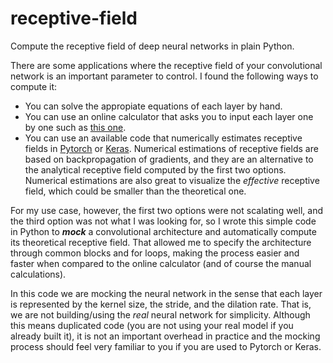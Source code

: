 # receptive-field
Compute the receptive field of deep neural networks in plain Python.

There are some applications where the receptive field of your convolutional network is an important parameter to control. I found the following ways to compute it:

- You can solve the appropiate equations of each layer by hand.
- You can use an online calculator that asks you to input each layer one by one such as [this one](https://fomoro.com/research/article/receptive-field-calculator).
- You can use an available code that numerically estimates receptive fields in [Pytorch](https://github.com/rogertrullo/Receptive-Field-in-Pytorch) or [Keras](https://github.com/fornaxai/receptivefield). Numerical estimations of receptive fields are based on backpropagation of gradients, and they are an alternative to the analytical receptive field computed by the first two options. Numerical estimations are also great to visualize the *_effective_* receptive field, which could be smaller than the theoretical one.

For my use case, however, the first two options were not scalating well, and the third option was not what I was looking for, so I wrote this simple code in Python to **_mock_** a convolutional architecture and automatically compute its theoretical receptive field. That allowed me to specify the architecture through common blocks and for loops, making the process easier and faster when compared to the online calculator (and of course the manual calculations).

In this code we are mocking the neural network in the sense that each layer is represented by the kernel size, the stride, and the dilation rate. That is, we are not building/using the *_real_* neural network for simplicity. Although this means duplicated code (you are not using your real model if you already built it), it is not an important overhead in practice and the mocking process should feel very familiar to you if you are used to Pytorch or Keras.
